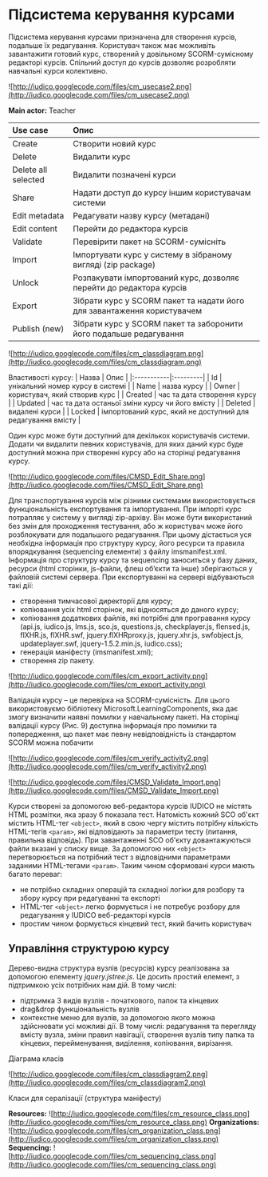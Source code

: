 # Підсистема керування курсами #

Підсистема керування курсами призначена для створення курсів, подальше їх редагування. Користувач також має можливіть завантажити готовий курс, створений у довільному SCORM-сумісному редакторі курсів. Спільний доступ до курсів дозволяє розробляти навчальні курси колективно.

![http://iudico.googlecode.com/files/cm_usecase2.png](http://iudico.googlecode.com/files/cm_usecase2.png)

**Main actor:** Teacher

| Use case | Опис |
|:---------|:---------|
| Create | Створити новий курс |
| Delete | Видалити курс |
| Delete all selected | Видалити позначені курси |
| Share | Надати доступ до курсу іншим користувачам системи |
| Edit metadata | Редагувати назву курсу (метадані) |
| Edit content | Перейти до редактора курсів |
| Validate | Перевірити пакет на SCORM-сумісніть |
| Import | Імпортувати курс у систему в зібраному вигляді (zip package) |
| Unlock | Розпакувати імпортований курс, дозволяє перейти до редактора курсів |
| Export | Зібрати курс у SCORM пакет та надати його для завантаження користувачем |
| Publish (new) | Зібрати курс у SCORM пакет та заборонити його подальше редагування  |

![http://iudico.googlecode.com/files/cm_classdiagram.png](http://iudico.googlecode.com/files/cm_classdiagram.png)

Властивості курсу:
| Назва | Опис |
|:-----------|:---------|
| Id | унікальний номер курсу в системі |
| Name | назва курсу |
| Owner | користувач, який створив курс |
| Created | час та дата створення курсу |
| Updated | час та дата останьої зміни курсу чи його вмісту |
| Deleted | видалені курси |
| Locked | імпортований курс, який не доступний для редагування вмісту |

Один курс може бути доступний для декількох користувачів системи. Додати чи видалити певних користувачів, для яких даний курс буде доступний можна при створенні курсу або на сторінці редагування курсу.

![http://iudico.googlecode.com/files/CMSD_Edit_Share.png](http://iudico.googlecode.com/files/CMSD_Edit_Share.png)

Для транспортування курсів між різними системами використовується функціональність експортування та імпортування.
При імпорті курс потрапляє у систему у вигляді zip-архіву. Він може бути використаний без змін для проходження тестування, або ж користувач може його розблокувати для подальшого редагування. При цьому дістається уся необхідна інформація про структуру курсу, його ресурси та правила впорядкування (sequencing елементи) з файлу imsmanifest.xml.  Інформація про структуру курсу та sequencing заноситься у базу даних, ресурси (html сторінки, js-файли, флеш об’єкти та інше) зберігаються у файловій системі сервера.
При експортуванні на сервері відбуваються такі дії:
  * створення тимчасової директорії для курсу;
  * копіювання усіх html сторінок, які відносяться до даного курсу;
  * копіювання додаткових файлів, які потрібні для програвання курсу (api.js, iudico.js, lms.js, sco.js, questions.js, checkplayer.js, flensed.js, flXHR.js, flXHR.swf, jquery.flXHRproxy.js, jquery.xhr.js, swfobject.js, updateplayer.swf, jquery-1.5.2.min.js, iudico.css);
  * генерація маніфесту (imsmanifest.xml);
  * створення zip пакету.


![http://iudico.googlecode.com/files/cm_export_activity.png](http://iudico.googlecode.com/files/cm_export_activity.png)


Валідація курсу – це перевірка на SCORM-сумісність. Для цього використовуємо бібліотеку Microsoft.LearningComponents, яка дає змогу визначити наявні помилки у навчальному пакеті. На сторінці валідації курсу (Рис. 9) доступна інформація про помилки та попередження, що пакет має певну невідповідність із стандартом SCORM можна побачити

![http://iudico.googlecode.com/files/cm_verify_activity2.png](http://iudico.googlecode.com/files/cm_verify_activity2.png)

![http://iudico.googlecode.com/files/CMSD_Validate_Import.png](http://iudico.googlecode.com/files/CMSD_Validate_Import.png)


Курси створені за допомогою веб-редактора курсів IUDICO не містять HTML розмітки, яка зразу б показала тест. Натомість кожний SCO об'єкт містить HTML-тег `<object>`, який в свою чергу містить потрібну кількість HTML-тегів `<param>`, які відповідають за параметри тесту (питання, правильна відповідь). При завантаженні SCO об'єкту довантажуються файли вказані у списку вище. За допомогою них `<object>` перетворюється на потрібний тест з відповідними параметрами заданими HTML-тегами `<param>`. Таким чином сформовані курси мають багато переваг:
  * не потрібно складних операцій та складної логіки для розбору та збору курсу при редагуванні та експорті
  * HTML-тег `<object>` легко формується і не потребує розбору для редагування у IUDICO веб-редакторі курсів
  * простим чином формується кінцевий тест, який бачить користувач

## Управління структурою курсу ##

Дерево-видна структура вузлів (ресурсів) курсу реалізована за допомогою елементу _jquery.jstree.js_. Це досить простий елемент, з підтримкою усіх потрібних нам дій. В тому числі:
  * підтримка 3 видів вузлів - початкового, папок та кінцевих
  * drag\&drop функціональність вузлів
  * контекстне меню для вузлів, за допомогою якого можна здійснювати усі можливі дії. В тому числі: редагування та перегляду вмісту вузла, зміни правил навігації, створення вузлів типу папка та кінцевих, перейменування, виділення, копіювання, вирізання.

Діаграма класів

![http://iudico.googlecode.com/files/cm_classdiagram2.png](http://iudico.googlecode.com/files/cm_classdiagram2.png)

Класи для сералізації (структура маніфесту)

**Resources:**
![http://iudico.googlecode.com/files/cm_resource_class.png](http://iudico.googlecode.com/files/cm_resource_class.png)
**Organizations:**
![http://iudico.googlecode.com/files/cm_organization_class.png](http://iudico.googlecode.com/files/cm_organization_class.png)
**Sequencing:**
![http://iudico.googlecode.com/files/cm_sequencing_class.png](http://iudico.googlecode.com/files/cm_sequencing_class.png)